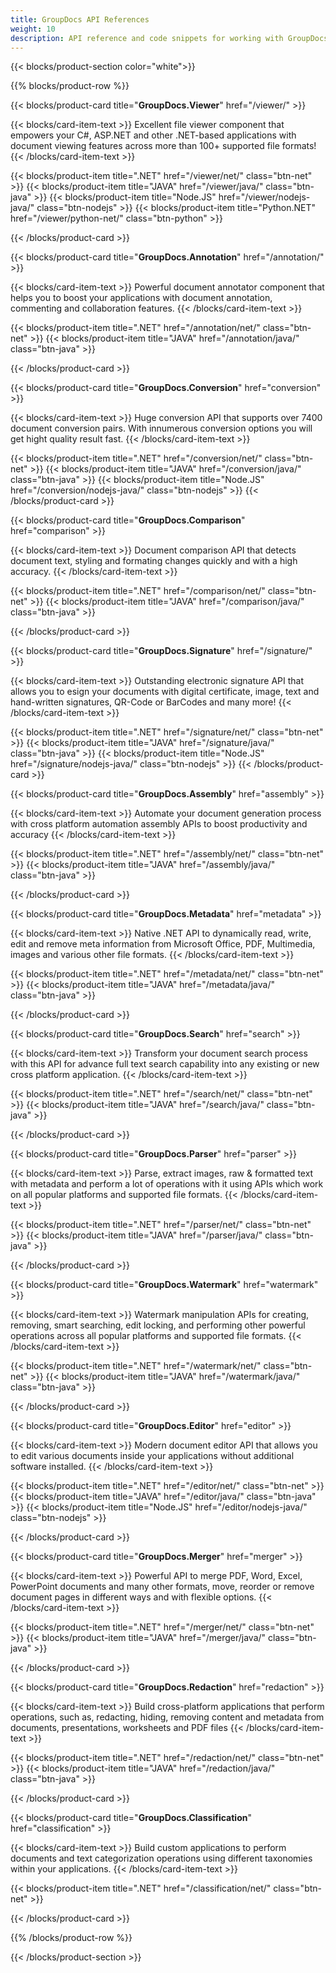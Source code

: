 ```yaml
---
title: GroupDocs API References
weight: 10
description: API reference and code snippets for working with GroupDocs.Viewer, GroupDocs.Annotation, and other GroupDocs products. References are available for .NET and Java. 
---
```


{{< blocks/product-section color="white">}}

{{% blocks/product-row %}}

{{< blocks/product-card title="**GroupDocs.Viewer**" href="/viewer/" >}}

{{< blocks/card-item-text >}}
Excellent file viewer component that empowers your C#, ASP.NET and other .NET-based applications with document viewing features across more than 100+ supported file formats!
{{< /blocks/card-item-text >}}

{{< blocks/product-item title=".NET" href="/viewer/net/" class="btn-net"  >}}
{{< blocks/product-item title="JAVA" href="/viewer/java/" class="btn-java" >}}
{{< blocks/product-item title="Node.JS" href="/viewer/nodejs-java/" class="btn-nodejs" >}}
{{< blocks/product-item title="Python.NET" href="/viewer/python-net/" class="btn-python" >}}

{{< /blocks/product-card >}}

{{< blocks/product-card title="**GroupDocs.Annotation**" href="/annotation/" >}}

{{< blocks/card-item-text >}}
Powerful document annotator component that helps you to boost your applications with document annotation, commenting and collaboration features.
{{< /blocks/card-item-text >}}

{{< blocks/product-item title=".NET" href="/annotation/net/" class="btn-net" >}}
{{< blocks/product-item title="JAVA" href="/annotation/java/" class="btn-java" >}}

{{< /blocks/product-card >}}

{{< blocks/product-card title="**GroupDocs.Conversion**" href="conversion" >}}

{{< blocks/card-item-text >}}
Huge conversion API that supports over 7400 document conversion pairs. With innumerous conversion options you will get hight quality result fast.
{{< /blocks/card-item-text >}}

{{< blocks/product-item title=".NET" href="/conversion/net/" class="btn-net" >}}
{{< blocks/product-item title="JAVA" href="/conversion/java/" class="btn-java" >}}
{{< blocks/product-item title="Node.JS" href="/conversion/nodejs-java/" class="btn-nodejs" >}}
{{< /blocks/product-card >}}

{{< blocks/product-card title="**GroupDocs.Comparison**" href="comparison" >}}

{{< blocks/card-item-text >}}
Document comparison API that detects document text, styling and formating changes quickly and with a high accuracy.
{{< /blocks/card-item-text >}}

{{< blocks/product-item title=".NET" href="/comparison/net/" class="btn-net" >}}
{{< blocks/product-item title="JAVA" href="/comparison/java/" class="btn-java" >}}

{{< /blocks/product-card >}}

{{< blocks/product-card title="**GroupDocs.Signature**" href="/signature/" >}}

{{< blocks/card-item-text >}}
Outstanding electronic signature API that allows you to esign your documents with digital certificate, image, text and hand-written signatures, QR-Code or BarCodes and many more!
{{< /blocks/card-item-text >}}

{{< blocks/product-item title=".NET" href="/signature/net/" class="btn-net" >}}
{{< blocks/product-item title="JAVA" href="/signature/java/" class="btn-java" >}}
{{< blocks/product-item title="Node.JS" href="/signature/nodejs-java/" class="btn-nodejs" >}}
{{< /blocks/product-card >}}


{{< blocks/product-card title="**GroupDocs.Assembly**" href="assembly" >}}

{{< blocks/card-item-text >}}
Automate your document generation process with cross platform automation assembly APIs to boost productivity and accuracy
{{< /blocks/card-item-text >}}

{{< blocks/product-item title=".NET" href="/assembly/net/" class="btn-net" >}}
{{< blocks/product-item title="JAVA" href="/assembly/java/" class="btn-java" >}}

{{< /blocks/product-card >}}

{{< blocks/product-card title="**GroupDocs.Metadata**" href="metadata" >}}

{{< blocks/card-item-text >}}
Native .NET API to dynamically read, write, edit and remove meta information from Microsoft Office, PDF, Multimedia, images and various other file formats.
{{< /blocks/card-item-text >}}

{{< blocks/product-item title=".NET" href="/metadata/net/" class="btn-net" >}}
{{< blocks/product-item title="JAVA" href="/metadata/java/" class="btn-java" >}}

{{< /blocks/product-card >}}

{{< blocks/product-card title="**GroupDocs.Search**" href="search" >}}

{{< blocks/card-item-text >}}
Transform your document search process with this API for advance full text search capability into any existing or new cross platform application.
{{< /blocks/card-item-text >}}

{{< blocks/product-item title=".NET" href="/search/net/" class="btn-net" >}}
{{< blocks/product-item title="JAVA" href="/search/java/" class="btn-java" >}}

{{< /blocks/product-card >}}


{{< blocks/product-card title="**GroupDocs.Parser**" href="parser" >}}

{{< blocks/card-item-text >}}
Parse, extract images, raw & formatted text with metadata and perform a lot of operations with it using APIs which work on all popular platforms and supported file formats.
{{< /blocks/card-item-text >}}

{{< blocks/product-item title=".NET" href="/parser/net/" class="btn-net" >}}
{{< blocks/product-item title="JAVA" href="/parser/java/" class="btn-java" >}}

{{< /blocks/product-card >}}

{{< blocks/product-card title="**GroupDocs.Watermark**" href="watermark" >}}

{{< blocks/card-item-text >}}
Watermark manipulation APIs for creating, removing, smart searching, edit locking, and performing other powerful operations across all popular platforms and supported file formats.
{{< /blocks/card-item-text >}}

{{< blocks/product-item title=".NET" href="/watermark/net/" class="btn-net" >}}
{{< blocks/product-item title="JAVA" href="/watermark/java/" class="btn-java" >}}

{{< /blocks/product-card >}}

{{< blocks/product-card title="**GroupDocs.Editor**" href="editor" >}}

{{< blocks/card-item-text >}}
Modern document editor API that allows you to edit various documents inside your applications without additional software installed.
{{< /blocks/card-item-text >}}

{{< blocks/product-item title=".NET" href="/editor/net/" class="btn-net" >}}
{{< blocks/product-item title="JAVA" href="/editor/java/" class="btn-java" >}}
{{< blocks/product-item title="Node.JS" href="/editor/nodejs-java/" class="btn-nodejs" >}}

{{< /blocks/product-card >}}


{{< blocks/product-card title="**GroupDocs.Merger**" href="merger" >}}

{{< blocks/card-item-text >}}
Powerful API to merge PDF, Word, Excel, PowerPoint documents and many other formats, move, reorder or remove document pages in different ways and with flexible options.
{{< /blocks/card-item-text >}}

{{< blocks/product-item title=".NET" href="/merger/net/" class="btn-net" >}}
{{< blocks/product-item title="JAVA" href="/merger/java/" class="btn-java" >}}

{{< /blocks/product-card >}}

{{< blocks/product-card title="**GroupDocs.Redaction**" href="redaction" >}}

{{< blocks/card-item-text >}}
Build cross-platform applications that perform operations, such as, redacting, hiding, removing content and metadata from documents, presentations, worksheets and PDF files
{{< /blocks/card-item-text >}}

{{< blocks/product-item title=".NET" href="/redaction/net/" class="btn-net" >}}
{{< blocks/product-item title="JAVA" href="/redaction/java/" class="btn-java" >}}

{{< /blocks/product-card >}}

{{< blocks/product-card title="**GroupDocs.Classification**" href="classification" >}}

{{< blocks/card-item-text >}}
Build custom applications to perform documents and text categorization operations using different taxonomies within your applications.
{{< /blocks/card-item-text >}}

{{< blocks/product-item title=".NET" href="/classification/net/" class="btn-net" >}}

{{< /blocks/product-card >}}

{{% /blocks/product-row %}}

{{< /blocks/product-section >}}
